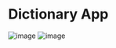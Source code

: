 # Dictionary App
![image](https://github.com/Sabin404/javascript/assets/127272916/4b87c775-0d12-44d5-906e-29d038e1f80f)
![image](https://github.com/Sabin404/javascript/assets/127272916/f6c8a4e7-6a44-4877-ac25-1e175e7dd496)

